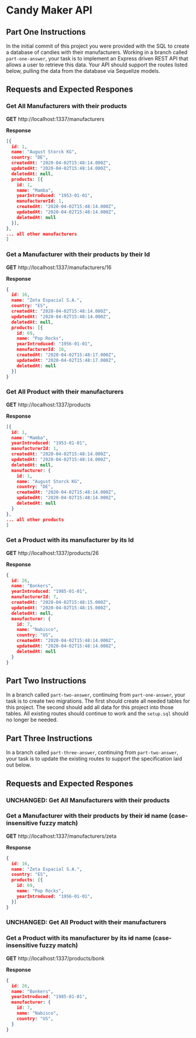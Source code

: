 # Candy Maker API

## Part One Instructions
In the initial commit of this project you were provided with the SQL to create a database of candies with their manufacturers. Working in a branch called `part-one-answer`, your task is to implement an Express driven REST API that allows a user to retrieve this data. Your API should support the routes listed below, pulling the data from the database via Sequelize models.

## Requests and Expected Respones

### Get All Manufacturers with their products

**GET** http://localhost:1337/manufacturers

**Response**
```JSON
[{
  id: 1,
  name: "August Storck KG",
  country: "DE",
  createdAt: "2020-04-02T15:48:14.000Z",
  updatedAt: "2020-04-02T15:48:14.000Z",
  deletedAt: null,
  products: [{
    id: 1,
    name: "Mamba",
    yearIntroduced: "1953-01-01",
    manufacturerId: 1,
    createdAt: "2020-04-02T15:48:14.000Z",
    updatedAt: "2020-04-02T15:48:14.000Z",
    deletedAt: null
  }],
},
... all other manufacturers
]
```

### Get a Manufacturer with their products by their Id

**GET** http://localhost:1337/manufacturers/16

**Response**
```JSON
{
  id: 16,
  name: "Zeta Espacial S.A.",
  country: "ES",
  createdAt: "2020-04-02T15:48:14.000Z",
  updatedAt: "2020-04-02T15:48:14.000Z",
  deletedAt: null,
  products: [{
    id: 69,
    name: "Pop Rocks",
    yearIntroduced: "1956-01-01",
    manufacturerId: 16,
    createdAt: "2020-04-02T15:48:17.000Z",
    updatedAt: "2020-04-02T15:48:17.000Z",
    deletedAt: null
  }]
}
```

### Get All Product with their manufacturers

**GET** http://localhost:1337/products

**Response**
```JSON
[{
  id: 1,
  name: "Mamba",
  yearIntroduced: "1953-01-01",
  manufacturerId: 1,
  createdAt: "2020-04-02T15:48:14.000Z",
  updatedAt: "2020-04-02T15:48:14.000Z",
  deletedAt: null,
  manufacturer: {
    id: 1,
    name: "August Storck KG",
    country: "DE",
    createdAt: "2020-04-02T15:48:14.000Z",
    updatedAt: "2020-04-02T15:48:14.000Z",
    deletedAt: null
  }
},
... all other products
]
```

### Get a Product with its manufacturer by its Id

**GET** http://localhost:1337/products/26

**Response**
```JSON
{
  id: 26,
  name: "Bonkers",
  yearIntroduced: "1985-01-01",
  manufacturerId: 7,
  createdAt: "2020-04-02T15:48:15.000Z",
  updatedAt: "2020-04-02T15:48:15.000Z",
  deletedAt: null,
  manufacturer: {
    id: 7,
    name: "Nabisco",
    country: "US",
    createdAt: "2020-04-02T15:48:14.000Z",
    updatedAt: "2020-04-02T15:48:14.000Z",
    deletedAt: null
  }
}
```

## Part Two Instructions
In a branch called `part-two-answer`, continuing from `part-one-answer`, your task is to create two migrations. The first should create all needed tables for this project. The second should add all data for this project into those tables.  All existing routes should continue to work and the `setup.sql` should no longer be needed.

## Part Three Instructions
In a branch called `part-three-answer`, continuing from `part-two-answer`, your task is to update the existing routes to support the specification laid out below.

## Requests and Expected Respones

### UNCHANGED: Get All Manufacturers with their products

### Get a Manufacturer with their products by their ~~id~~ name (case-insensitive fuzzy match)

**GET** http://localhost:1337/manufacturers/zeta

**Response**
```JSON
{
  id: 16,
  name: "Zeta Espacial S.A.",
  country: "ES",
  products: [{
    id: 69,
    name: "Pop Rocks",
    yearIntroduced: "1956-01-01",
  }]
}
```

### UNCHANGED: Get All Product with their manufacturers

### Get a Product with its manufacturer by its ~~id~~ name (case-insensitive fuzzy match)

**GET** http://localhost:1337/products/bonk

**Response**
```JSON
{
  id: 26,
  name: "Bonkers",
  yearIntroduced: "1985-01-01",
  manufacturer: {
    id: 7,
    name: "Nabisco",
    country: "US",
  }
}
```
